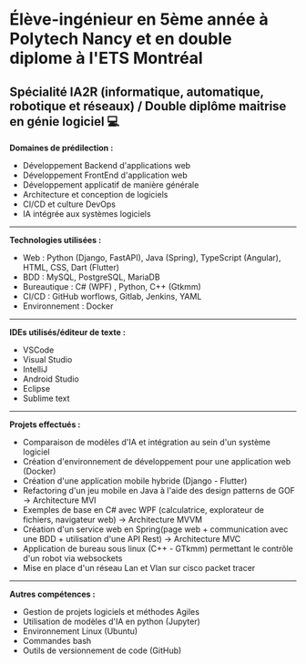 # Élève-ingénieur en 5ème année à Polytech Nancy et en double diplome à l'ETS Montréal

## Spécialité IA2R (informatique, automatique, robotique et réseaux) / Double diplôme maitrise en génie logiciel 💻

**Domaines de prédilection :**

- Développement Backend d'applications web
- Développement FrontEnd d'application web
- Développement applicatif de manière générale
- Architecture et conception de logiciels
- CI/CD et culture DevOps
- IA intégrée aux systèmes logiciels

***

**Technologies utilisées :**

- Web : Python (Django, FastAPI), Java (Spring), TypeScript (Angular), HTML, CSS, Dart (Flutter)
- BDD : MySQL, PostgreSQL, MariaDB
- Bureautique : C# (WPF) , Python, C++ (Gtkmm)
- CI/CD : GitHub worflows, Gitlab, Jenkins, YAML
- Environnement : Docker

***

**IDEs utilisés/éditeur de texte :**

- VSCode
- Visual Studio
- IntelliJ
- Android Studio
- Eclipse
- Sublime text
 
 ***

**Projets effectués :**

- Comparaison de modèles d'IA et intégration au sein d'un système logiciel
- Création d'environnement de développement pour une application web (Docker)
- Création d'une application mobile hybride (Django - Flutter)
- Refactoring d'un jeu mobile en Java à l'aide des design patterns de GOF -> Architecture MVI
- Exemples de base en C# avec WPF (calculatrice, explorateur de fichiers, navigateur web) -> Architecture MVVM
- Création d'un service web en Spring(page web + communication avec une BDD + utilisation d'une API Rest) -> Architecture MVC
- Application de bureau sous linux (C++ - GTkmm) permettant le contrôle d'un robot via websockets
- Mise en place d'un réseau Lan et Vlan sur cisco packet tracer

***

**Autres compétences :**

- Gestion de projets logiciels et méthodes Agiles
- Utilisation de modèles d'IA en python (Jupyter)
- Environnement Linux (Ubuntu)
- Commandes bash
- Outils de versionnement de code (GitHub)



<!--
**FeloxleF/FeloxleF** is a ✨ _special_ ✨ repository because its `README.md` (this file) appears on your GitHub profile.

Here are some ideas to get you started:

- 🔭 I’m currently working on ...
- 🌱 I’m currently learning ...
- 👯 I’m looking to collaborate on ...
- 🤔 I’m looking for help with ...
- 💬 Ask me about ...
- 📫 How to reach me: ...
- 😄 Pronouns: ...
- ⚡ Fun fact: ...
-->
